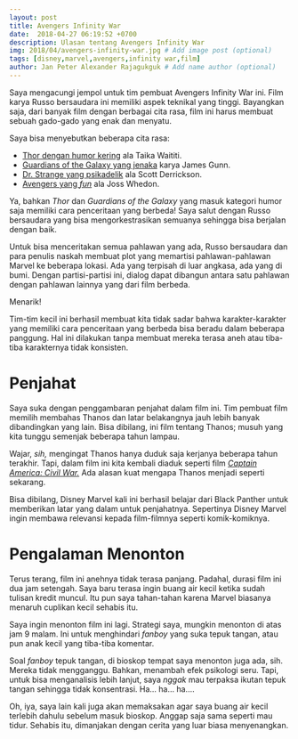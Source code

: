 ```yaml
---
layout: post
title: Avengers Infinity War
date:  2018-04-27 06:19:52 +0700
description: Ulasan tentang Avengers Infinity War
img: 2018/04/avengers-infinity-war.jpg # Add image post (optional)
tags: [disney,marvel,avengers,infinity war,film]
author: Jan Peter Alexander Rajagukguk # Add name author (optional)
---
```


Saya mengacungi jempol untuk tim pembuat Avengers Infinity War ini. Film karya Russo bersaudara ini memiliki aspek teknikal yang tinggi. Bayangkan saja, dari banyak film dengan berbagai cita rasa, film ini harus membuat sebuah gado-gado yang enak dan menyatu.

Saya bisa menyebutkan beberapa cita rasa:
- [Thor dengan humor kering](https://id.wikipedia.org/wiki/Thor:_Ragnarok) ala Taika Waititi.
- [Guardians of the Galaxy yang jenaka](https://id.wikipedia.org/wiki/Guardians_of_the_Galaxy_(film)) karya James Gunn.
- [Dr. Strange yang psikadelik](https://id.wikipedia.org/wiki/Doctor_Strange_(film_2016)) ala Scott Derrickson.
- [Avengers yang *fun*](https://id.wikipedia.org/wiki/The_Avengers_(film)) ala  Joss Whedon.

Ya, bahkan *Thor* dan *Guardians of the Galaxy* yang masuk kategori humor saja memiliki cara penceritaan yang berbeda! Saya salut dengan Russo bersaudara yang bisa mengorkestrasikan semuanya sehingga bisa berjalan dengan baik. 

Untuk bisa menceritakan semua pahlawan yang ada, Russo bersaudara dan para penulis naskah membuat plot yang memartisi pahlawan-pahlawan Marvel ke beberapa lokasi. Ada yang terpisah di luar angkasa, ada yang di bumi. Dengan partisi-partisi ini, dialog dapat dibangun antara satu pahlawan dengan pahlawan lainnya yang dari film berbeda.

Menarik!

Tim-tim kecil ini berhasil membuat kita tidak sadar bahwa karakter-karakter yang memiliki cara penceritaan yang berbeda bisa beradu dalam beberapa panggung. Hal ini dilakukan tanpa membuat mereka terasa aneh atau tiba-tiba karakternya tidak konsisten.


# Penjahat

Saya suka dengan penggambaran penjahat dalam film ini. Tim pembuat film memilih membahas Thanos dan latar belakangnya jauh lebih banyak dibandingkan yang lain. Bisa dibilang, ini film tentang Thanos; musuh yang kita tunggu semenjak beberapa tahun lampau.

Wajar, *sih,* mengingat Thanos hanya duduk saja kerjanya beberapa tahun terakhir. Tapi, dalam film ini kita kembali diaduk seperti film [*Captain America: Civil War.*](https://en.wikipedia.org/wiki/Captain_America:_Civil_War) Ada alasan kuat mengapa Thanos menjadi seperti sekarang.

Bisa dibilang, Disney Marvel kali ini berhasil belajar dari Black Panther untuk memberikan latar yang dalam untuk penjahatnya. Sepertinya Disney Marvel ingin membawa relevansi kepada film-filmnya seperti komik-komiknya.


# Pengalaman Menonton

Terus terang, film ini anehnya tidak terasa panjang. Padahal, durasi film ini dua jam setengah. Saya baru terasa ingin buang air kecil ketika sudah tulisan kredit muncul. Itu pun saya tahan-tahan karena Marvel biasanya menaruh cuplikan kecil sehabis itu.

Saya ingin menonton film ini lagi. Strategi saya, mungkin menonton di atas jam 9 malam. Ini untuk menghindari *fanboy* yang suka tepuk tangan, atau pun anak kecil yang tiba-tiba komentar. 

Soal *fanboy* tepuk tangan, di bioskop tempat saya menonton juga ada, sih. Mereka tidak mengganggu. Bahkan, menambah efek psikologi seru. Tapi, untuk bisa menganalisis lebih lanjut, saya *nggak* mau terpaksa ikutan tepuk tangan sehingga tidak konsentrasi. Ha... ha... ha....

Oh, iya, saya lain kali juga akan memaksakan agar saya buang air kecil terlebih dahulu sebelum masuk bioskop. Anggap saja sama seperti mau tidur. Sehabis itu, dimanjakan dengan cerita yang luar biasa menyenangkan.
